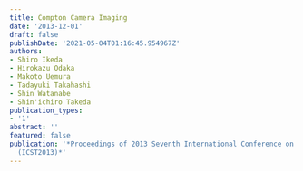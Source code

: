 ```yaml
---
title: Compton Camera Imaging
date: '2013-12-01'
draft: false
publishDate: '2021-05-04T01:16:45.954967Z'
authors:
- Shiro Ikeda
- Hirokazu Odaka
- Makoto Uemura
- Tadayuki Takahashi
- Shin Watanabe
- Shin'ichiro Takeda
publication_types:
- '1'
abstract: ''
featured: false
publication: '*Proceedings of 2013 Seventh International Conference on Sensing Technology
  (ICST2013)*'
---
```

